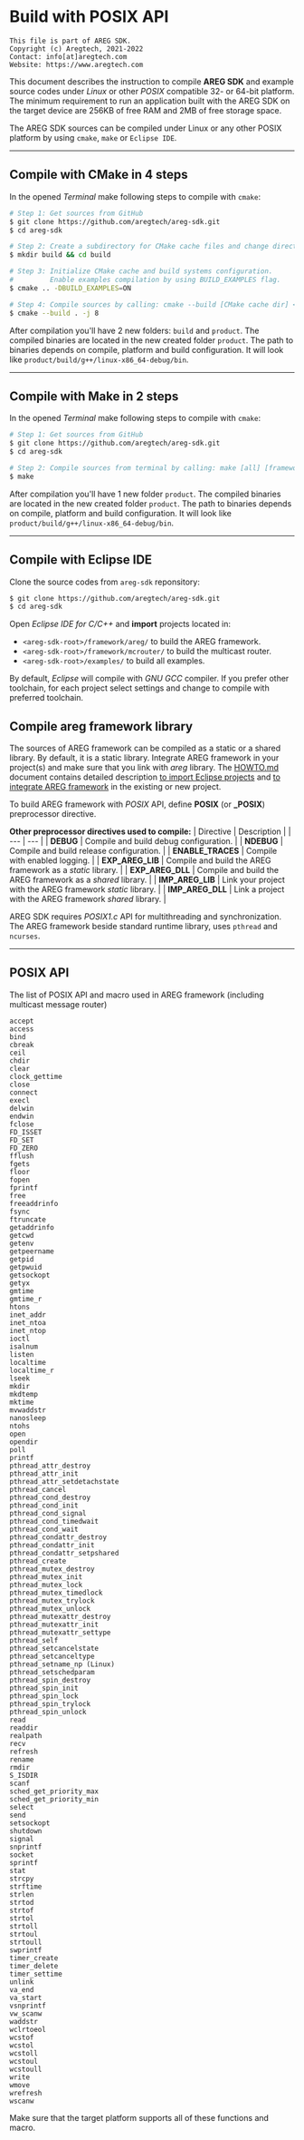 ﻿# Build with POSIX API
```
This file is part of AREG SDK.
Copyright (c) Aregtech, 2021-2022
Contact: info[at]aregtech.com
Website: https://www.aregtech.com
```

This document describes the instruction to compile **AREG SDK** and example source codes under _Linux_ or other _POSIX_ compatible 32- or 64-bit platform. The minimum requirement to run an application built with the AREG SDK on the target device are 256KB of free RAM and 2MB of free storage space.

The AREG SDK sources can be compiled under Linux or any other POSIX platform by using `cmake`, `make` or `Eclipse IDE`. 

---

## Compile with CMake in 4 steps

In the opened _Terminal_ make following steps to compile with `cmake`:
```bash
# Step 1: Get sources from GitHub
$ git clone https://github.com/aregtech/areg-sdk.git
$ cd areg-sdk

# Step 2: Create a subdirectory for CMake cache files and change directory to it.
$ mkdir build && cd build

# Step 3: Initialize CMake cache and build systems configuration.
#         Enable examples compilation by using BUILD_EXAMPLES flag.
$ cmake .. -DBUILD_EXAMPLES=ON

# Step 4: Compile sources by calling: cmake --build [CMake cache dir] <optional> -j [concurrent jobs]
$ cmake --build . -j 8
 ```
After compilation you'll have 2 new folders: `build` and `product`. The compiled binaries are located in the new created folder `product`. The path to binaries depends on compile, platform and build configuration. It will look like `product/build/g++/linux-x86_64-debug/bin`.

---

## Compile with Make in 2 steps

In the opened _Terminal_ make following steps to compile with `cmake`:
```bash
# Step 1: Get sources from GitHub
$ git clone https://github.com/aregtech/areg-sdk.git
$ cd areg-sdk

# Step 2: Compile sources from terminal by calling: make [all] [framework] [examples]
$ make
 ```
After compilation you'll have 1 new folder `product`. The compiled binaries are located in the new created folder `product`. The path to binaries depends on compile, platform and build configuration. It will look like `product/build/g++/linux-x86_64-debug/bin`.

---

## Compile with Eclipse IDE

Clone the source codes from `areg-sdk` reponsitory:
```bash
$ git clone https://github.com/aregtech/areg-sdk.git
$ cd areg-sdk
```
Open _Eclipse IDE for C/C++_ and **import** projects located in:
- `<areg-sdk-root>/framework/areg/` to build the AREG framework.
- `<areg-sdk-root>/framework/mcrouter/` to build the multicast router.
- `<areg-sdk-root>/examples/` to build all examples.

By default, _Eclipse_ will compile with _GNU GCC_ compiler. If you prefer other toolchain, for each project select settings and change to compile with preferred toolchain.

## Compile areg framework library

The sources of AREG framework can be compiled as a static or a shared library. By default, it is a static library. Integrate AREG framework in your project(s) and make sure that you link with _areg_ library. The [HOWTO.md](./HOWTO.md) document contains detailed description [to import Eclipse projects](./HOWTO.md#eclipse-for-cc-developer) and [to integrate AREG framework](./HOWTO.md#how-to-create-a-project-or-integrate-in-project) in the existing or new project.

To build AREG framework with _POSIX_ API, define **POSIX** (or **_POSIX**) preprocessor directive. 

**Other preprocessor directives used to compile:**
| Directive | Description |
| --- | --- |
| **DEBUG** | Compile and build debug configuration. |
| **NDEBUG** | Compile and build release configuration. |
| **ENABLE_TRACES** | Compile with enabled logging. |
| **EXP_AREG_LIB** | Compile and build the AREG framework as a _static_ library. |
| **EXP_AREG_DLL** | Compile and build the AREG framework as a _shared_ library. |
| **IMP_AREG_LIB** | Link your project with the AREG framework _static_ library. |
| **IMP_AREG_DLL** | Link a project with the AREG framework _shared_ library. |

AREG SDK requires _POSIX1.c_ API for multithreading and synchronization. The AREG framework beside standard runtime library, uses `pthread` and `ncurses`.

---

## POSIX API

The list of POSIX API and macro used in AREG framework (including multicast message router)

```
accept
access
bind
cbreak
ceil
chdir
clear
clock_gettime
close
connect
execl
delwin
endwin
fclose
FD_ISSET
FD_SET
FD_ZERO
fflush
fgets
floor
fopen
fprintf
free
freeaddrinfo
fsync
ftruncate
getaddrinfo
getcwd
getenv
getpeername
getpid
getpwuid
getsockopt
getyx
gmtime
gmtime_r
htons
inet_addr
inet_ntoa
inet_ntop
ioctl
isalnum
listen
localtime
localtime_r
lseek
mkdir
mkdtemp
mktime
mvwaddstr
nanosleep
ntohs
open
opendir
poll
printf
pthread_attr_destroy
pthread_attr_init
pthread_attr_setdetachstate
pthread_cancel
pthread_cond_destroy
pthread_cond_init
pthread_cond_signal
pthread_cond_timedwait
pthread_cond_wait
pthread_condattr_destroy
pthread_condattr_init
pthread_condattr_setpshared
pthread_create
pthread_mutex_destroy
pthread_mutex_init
pthread_mutex_lock
pthread_mutex_timedlock
pthread_mutex_trylock
pthread_mutex_unlock
pthread_mutexattr_destroy
pthread_mutexattr_init
pthread_mutexattr_settype
pthread_self
pthread_setcancelstate
pthread_setcanceltype
pthread_setname_np (Linux)
pthread_setschedparam
pthread_spin_destroy
pthread_spin_init
pthread_spin_lock
pthread_spin_trylock
pthread_spin_unlock
read
readdir
realpath
recv
refresh
rename
rmdir
S_ISDIR
scanf
sched_get_priority_max
sched_get_priority_min
select
send
setsockopt
shutdown
signal
snprintf
socket
sprintf
stat
strcpy
strftime
strlen
strtod
strtof
strtol
strtoll
strtoul
strtoull
swprintf
timer_create
timer_delete
timer_settime
unlink
va_end
va_start
vsnprintf
vw_scanw
waddstr
wclrtoeol
wcstof
wcstol
wcstoll
wcstoul
wcstoull
write
wmove
wrefresh
wscanw
```
Make sure that the target platform supports all of these functions and macro.

